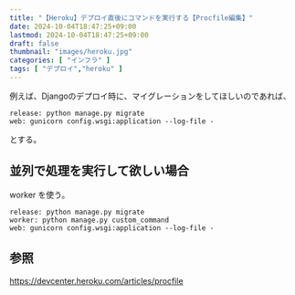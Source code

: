 ```yaml
---
title: "【Heroku】デプロイ直後にコマンドを実行する【Procfile編集】"
date: 2024-10-04T18:47:25+09:00
lastmod: 2024-10-04T18:47:25+09:00
draft: false
thumbnail: "images/heroku.jpg"
categories: [ "インフラ" ]
tags: [ "デプロイ","heroku" ]
---
```


例えば、Djangoのデプロイ時に、マイグレーションをしてほしいのであれば、

```
release: python manage.py migrate
web: gunicorn config.wsgi:application --log-file -
```

とする。


## 並列で処理を実行して欲しい場合

worker を使う。

```
release: python manage.py migrate
worker: python manage.py custom_command
web: gunicorn config.wsgi:application --log-file -
```

## 参照

https://devcenter.heroku.com/articles/procfile




